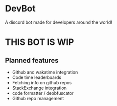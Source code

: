# DevBot
A discord bot made for developers around the world!


# THIS BOT IS WIP 
## Planned features
- Github and wakatime integration
- Code time leaderboards
- Fetching info on github repos
- StackExchange integration
- code formatter / deobfuscator
- Github repo management